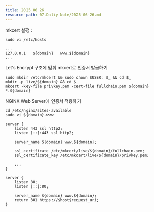 ```yaml
---
title: 2025 06 26
resource-path: 07.Daliy Note/2025-06-26.md
---
```

mkcert 설정 :


```
sudo vi /etc/hosts
```

```
...
127.0.0.1	${domain}	www.${domain}
...
```

Let's Encrypt 구조에 맞춰 mkcert로 인증서 발급하기

```
sudo mkdir /etc/mkcert && sudo chown $USER: $_ && cd $_
mkdir -p live/${domain} && cd $_
mkcert -key-file privkey.pem -cert-file fullchain.pem ${domain} *.${domain}
```


NGINX Web Server에 인증서 적용하기

```
cd /etc/nginx/sites-available
sudo vi ${domain}-www
```

```
server {
	listen 443 ssl http2;
	listen [::]:443 ssl http2;

	server_name ${domain} www.${domain};

	ssl_certificate /etc/mkcert/live/${domain}/fullchain.pem;
	ssl_certificate_key /etc/mkcert/live/${domain}/privkey.pem;

	...
}

server {
	listen 80;
	listen [::]:80;

	server_name ${domain} www.${domain};
	return 301 https://$host$request_uri;
}
```